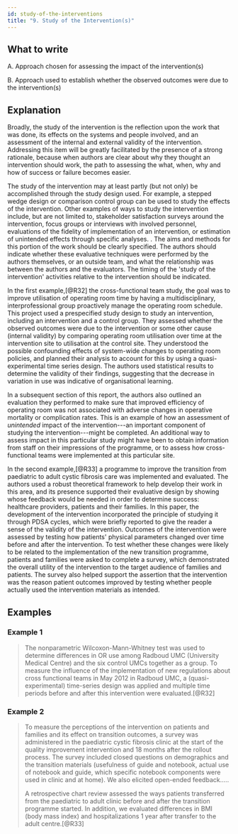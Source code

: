 ```yaml
---
id: study-of-the-interventions
title: "9. Study of the Intervention(s)"
---
```


## What to write

A.  Approach chosen for assessing the impact of the intervention(s)

B.  Approach used to establish whether the observed outcomes were due to
    the intervention(s)

## Explanation

Broadly, the study of the intervention is the reflection upon the work
that was done, its effects on the systems and people involved, and an
assessment of the internal and external validity of the intervention.
Addressing this item will be greatly facilitated by the presence of a
strong rationale, because when authors are clear about why they thought
an intervention should work, the path to assessing the what, when, why
and how of success or failure becomes easier.

The study of the intervention may at least partly (but not only) be
accomplished through the study design used. For example, a stepped wedge
design or comparison control group can be used to study the effects of
the intervention. Other examples of ways to study the intervention
include, but are not limited to, stakeholder satisfaction surveys around
the intervention, focus groups or interviews with involved personnel,
evaluations of the fidelity of implementation of an intervention, or
estimation of unintended effects through specific analyses. . The aims
and methods for this portion of the work should be clearly specified.
The authors should indicate whether these evaluative techniques were
performed by the authors themselves, or an outside team, and what the
relationship was between the authors and the evaluators. The timing of
the 'study of the intervention' activities relative to the intervention
should be indicated.

In the first example,[@R32] the cross-functional team study, the goal
was to improve utilisation of operating room time by having a
multidisciplinary, interprofessional group proactively manage the
operating room schedule. This project used a prespecified study design
to study an intervention, including an intervention and a control group.
They assessed whether the observed outcomes were due to the intervention
or some other cause (internal validity) by comparing operating room
utilisation over time at the intervention site to utilisation at the
control site. They understood the possible confounding effects of
system-wide changes to operating room policies, and planned their
analysis to account for this by using a quasi-experimental time series
design. The authors used statistical results to determine the validity
of their findings, suggesting that the decrease in variation in use was
indicative of organisational learning.

In a subsequent section of this report, the authors also outlined an
evaluation they performed to make sure that improved efficiency of
operating room was not associated with adverse changes in operative
mortality or complication rates. This is an example of how an assessment
of *unintended* impact of the intervention---an important component of
studying the intervention---might be completed. An additional way to
assess impact in this particular study might have been to obtain
information from staff on their impressions of the programme, or to
assess how cross-functional teams were implemented at this particular
site.

In the second example,[@R33] a programme to improve the transition from
paediatric to adult cystic fibrosis care was implemented and evaluated.
The authors used a robust theoretical framework to help develop their
work in this area, and its presence supported their evaluative design by
showing whose feedback would be needed in order to determine success:
healthcare providers, patients and their families. In this paper, the
development of the intervention incorporated the principle of studying
it through PDSA cycles, which were briefly reported to give the reader a
sense of the validity of the intervention. Outcomes of the intervention
were assessed by testing how patients' physical parameters changed over
time before and after the intervention. To test whether these changes
were likely to be related to the implementation of the new transition
programme, patients and families were asked to complete a survey, which
demonstrated the overall utility of the intervention to the target
audience of families and patients. The survey also helped support the
assertion that the intervention was the reason patient outcomes improved
by testing whether people actually used the intervention materials as
intended.

## Examples

### Example 1

> The nonparametric Wilcoxon-Mann-Whitney test was used to determine
> differences in OR use among Radboud UMC (University Medical Centre)
> and the six control UMCs together as a group. To measure the influence
> of the implementation of new regulations about cross functional teams
> in May 2012 in Radboud UMC, a (quasi-experimental) time-series
> design was applied and multiple time periods before and after this
> intervention were evaluated.[@R32]

### Example 2

> To measure the perceptions of the intervention on patients and
> families and its effect on transition outcomes, a survey was
> administered in the paediatric cystic fibrosis clinic at the start of
> the quality improvement intervention and 18 months after the rollout
> process. The survey included closed questions on demographics and the
> transition materials (usefulness of guide and notebook, actual use of
> notebook and guide, which specific notebook components were used in
> clinic and at home). We also elicited open-ended feedback.....
>
> A retrospective chart review assessed the ways patients transferred
> from the paediatric to adult clinic before and after the transition
> programme started. In addition, we evaluated differences in BMI (body
> mass index) and hospitalizations 1 year after transfer to the adult
> centre.[@R33]
